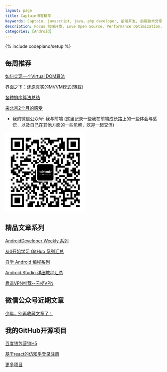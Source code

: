 ```yaml
---
layout: page
title: Captain博客精华
keywords: Captain, javascript, java, php developer, 前端开发, 前端技术分享, performance
description: Focus 前端开发, Love Open Source, Performance Optimization, Coding now
categories: [Android]
---
```

{% include codepiano/setup %}

## 每周推荐

[如何实现一个Virtual DOM算法](http://stormzhang.com/weekly/2016/08/08/android-developer-weekly-no-4/)

[界面之下：还原真实的MVVM模式(转载)](https://yanchao123456.github.io/weekly/2018/02/06/real-mvvm)

[各种排序算法总结](http://stormzhang.com/opensource/2016/08/05/android-open-source-project-recommend2/)

[来北京2个月的感受](http://stormzhang.com/github/2016/07/28/learn-github-from-zero7/)


* 我的微信公众号: 我与前端 (这里记录一些我在前端成长路上的一些体会与感悟，以及自己在其他方面的一些见解，欢迎一起交流)

<img src="/image/weixinpublic.jpg" />

## 精品文章系列

[AndroidDeveloper Weekly 系列](http://stormzhang.com/weekly/2016/07/26/android-developer-weekly/)

[从0开始学习 GitHub 系列汇总](http://stormzhang.com/github/2016/06/19/learn-github-from-zero-summary/)

[自学 Android 编程系列](http://stormzhang.com/android/2016/06/10/learn-android-byself/)

[Android Studio 详细教程汇总](http://stormzhang.com/devtools/2015/06/17/android-studio-all)

[靠谱VPN推荐--云梯VPN](http://refyt.com/?r=a9b90a505050781a)

## 微信公众号近期文章

[少年，别再收藏文章了！](http://mp.weixin.qq.com/s?__biz=MzA4NTQwNDcyMA==&mid=2650661932&idx=1&sn=8325f8bd782a376434a5bf69e4f38dee#rd)

## 我的GitHub开源项目

[百度钱包营销H5](https://github.com/yanchao123456/baidu-master)

[基于react的仿知乎登录注册](https://github.com/yanchao123456/zhihu-app)

[更多项目](https://github.com/yanchao123456)

<br />



